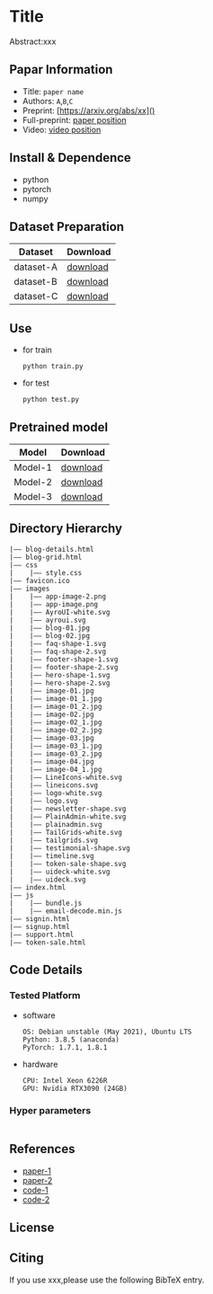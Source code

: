 Title
===
Abstract:xxx
## Papar Information
- Title:  `paper name`
- Authors:  `A`,`B`,`C`
- Preprint: [https://arxiv.org/abs/xx]()
- Full-preprint: [paper position]()
- Video: [video position]()

## Install & Dependence
- python
- pytorch
- numpy

## Dataset Preparation
| Dataset | Download |
| ---     | ---   |
| dataset-A | [download]() |
| dataset-B | [download]() |
| dataset-C | [download]() |

## Use
- for train
  ```
  python train.py
  ```
- for test
  ```
  python test.py
  ```
## Pretrained model
| Model | Download |
| ---     | ---   |
| Model-1 | [download]() |
| Model-2 | [download]() |
| Model-3 | [download]() |


## Directory Hierarchy
```
|—— blog-details.html
|—— blog-grid.html
|—— css
|    |—— style.css
|—— favicon.ico
|—— images
|    |—— app-image-2.png
|    |—— app-image.png
|    |—— AyroUI-white.svg
|    |—— ayroui.svg
|    |—— blog-01.jpg
|    |—— blog-02.jpg
|    |—— faq-shape-1.svg
|    |—— faq-shape-2.svg
|    |—— footer-shape-1.svg
|    |—— footer-shape-2.svg
|    |—— hero-shape-1.svg
|    |—— hero-shape-2.svg
|    |—— image-01.jpg
|    |—— image-01_1.jpg
|    |—— image-01_2.jpg
|    |—— image-02.jpg
|    |—— image-02_1.jpg
|    |—— image-02_2.jpg
|    |—— image-03.jpg
|    |—— image-03_1.jpg
|    |—— image-03_2.jpg
|    |—— image-04.jpg
|    |—— image-04_1.jpg
|    |—— LineIcons-white.svg
|    |—— lineicons.svg
|    |—— logo-white.svg
|    |—— logo.svg
|    |—— newsletter-shape.svg
|    |—— PlainAdmin-white.svg
|    |—— plainadmin.svg
|    |—— TailGrids-white.svg
|    |—— tailgrids.svg
|    |—— testimonial-shape.svg
|    |—— timeline.svg
|    |—— token-sale-shape.svg
|    |—— uideck-white.svg
|    |—— uideck.svg
|—— index.html
|—— js
|    |—— bundle.js
|    |—— email-decode.min.js
|—— signin.html
|—— signup.html
|—— support.html
|—— token-sale.html
```
## Code Details
### Tested Platform
- software
  ```
  OS: Debian unstable (May 2021), Ubuntu LTS
  Python: 3.8.5 (anaconda)
  PyTorch: 1.7.1, 1.8.1
  ```
- hardware
  ```
  CPU: Intel Xeon 6226R
  GPU: Nvidia RTX3090 (24GB)
  ```
### Hyper parameters
```
```
## References
- [paper-1]()
- [paper-2]()
- [code-1](https://github.com)
- [code-2](https://github.com)
  
## License

## Citing
If you use xxx,please use the following BibTeX entry.
```
```
